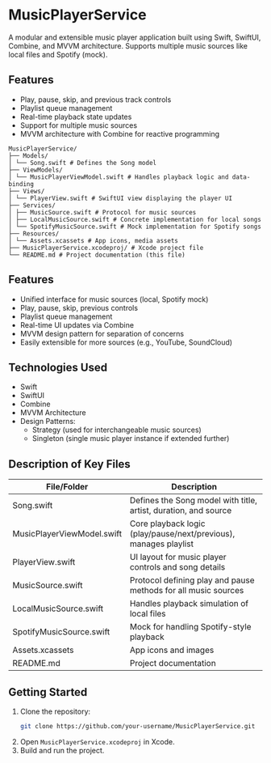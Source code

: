 # MusicPlayerService

A modular and extensible music player application built using Swift, SwiftUI, Combine, and MVVM architecture. Supports multiple music sources like local files and Spotify (mock).

## Features

- Play, pause, skip, and previous track controls
- Playlist queue management
- Real-time playback state updates
- Support for multiple music sources
- MVVM architecture with Combine for reactive programming

```plaintext
MusicPlayerService/
├── Models/
│ └── Song.swift # Defines the Song model
├── ViewModels/
│ └── MusicPlayerViewModel.swift # Handles playback logic and data-binding
├── Views/
│ └── PlayerView.swift # SwiftUI view displaying the player UI
├── Services/
│ ├── MusicSource.swift # Protocol for music sources
│ ├── LocalMusicSource.swift # Concrete implementation for local songs
│ └── SpotifyMusicSource.swift # Mock implementation for Spotify songs
├── Resources/
│ └── Assets.xcassets # App icons, media assets
├── MusicPlayerService.xcodeproj/ # Xcode project file
└── README.md # Project documentation (this file)
```

## Features

- Unified interface for music sources (local, Spotify mock)
- Play, pause, skip, previous controls
- Playlist queue management
- Real-time UI updates via Combine
- MVVM design pattern for separation of concerns
- Easily extensible for more sources (e.g., YouTube, SoundCloud)

## Technologies Used

- Swift
- SwiftUI
- Combine
- MVVM Architecture
- Design Patterns:
  - Strategy (used for interchangeable music sources)
  - Singleton (single music player instance if extended further)

## Description of Key Files

| File/Folder               | Description                                                        |
|--------------------------|--------------------------------------------------------------------|
| Song.swift               | Defines the Song model with title, artist, duration, and source    |
| MusicPlayerViewModel.swift | Core playback logic (play/pause/next/previous), manages playlist |
| PlayerView.swift         | UI layout for music player controls and song details               |
| MusicSource.swift        | Protocol defining play and pause methods for all music sources     |
| LocalMusicSource.swift   | Handles playback simulation of local files                         |
| SpotifyMusicSource.swift | Mock for handling Spotify-style playback                           |
| Assets.xcassets          | App icons and images                                                |
| README.md                | Project documentation                                               |


## Getting Started

1. Clone the repository:
   ```bash
   git clone https://github.com/your-username/MusicPlayerService.git
   ```
2. Open `MusicPlayerService.xcodeproj` in Xcode.
3. Build and run the project.
